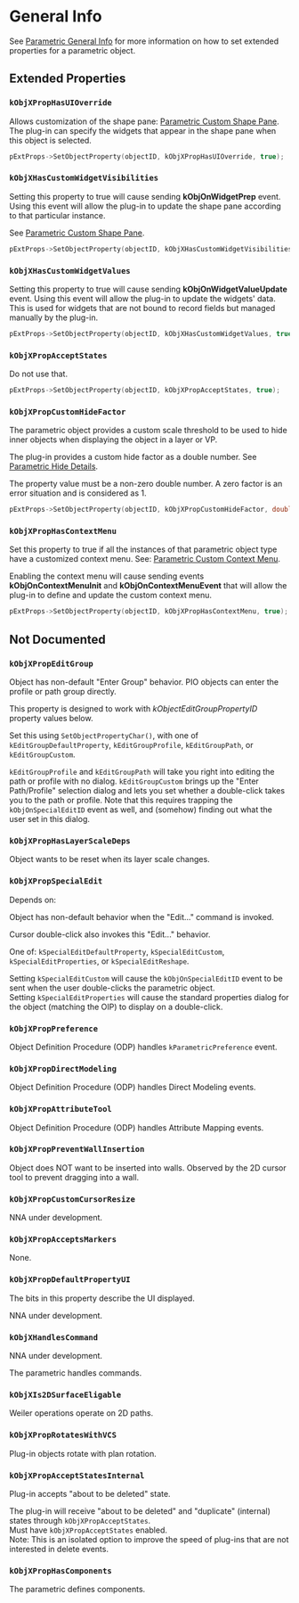 # General Info

See [Parametric General Info](Parametric%20General%20Info.md) for more information on how to set extended properties for a parametric object.

## Extended Properties

### `kObjXPropHasUIOverride`

Allows customization of the shape pane: [Parametric Custom Shape Pane](Parametric%20Custom%20Shape%20Pane.md). The plug-in can specify the widgets that appear in the shape pane when this object is selected.

```cpp
pExtProps->SetObjectProperty(objectID, kObjXPropHasUIOverride, true);
```

### `kObjXHasCustomWidgetVisibilities`

Setting this property to true will cause sending **kObjOnWidgetPrep** event. Using this event will allow the plug-in to update the shape pane according to that particular instance.

See [Parametric Custom Shape Pane](Parametric%20Custom%20Shape%20Pane.md).

```cpp
pExtProps->SetObjectProperty(objectID, kObjXHasCustomWidgetVisibilities, true);
```

### `kObjXHasCustomWidgetValues`

Setting this property to true will cause sending **kObjOnWidgetValueUpdate** event. Using this event will allow the plug-in to update the widgets' data. This is used for widgets that are not bound to record fields but managed manually by the plug-in.

```cpp
pExtProps->SetObjectProperty(objectID, kObjXHasCustomWidgetValues, true);
```

### `kObjXPropAcceptStates`

Do not use that.

```cpp
pExtProps->SetObjectProperty(objectID, kObjXPropAcceptStates, true);
```

### `kObjXPropCustomHideFactor`

The parametric object provides a custom scale threshold to be used to hide inner objects when displaying the object in a layer or VP.

The plug-in provides a custom hide factor as a double number. See [Parametric Hide Details](Parametric%20Hide%20Details.md).

The property value must be a non-zero double number. A zero factor is an error situation and is considered as 1.

```cpp
pExtProps->SetObjectProperty(objectID, kObjXPropCustomHideFactor, double(2));
```

### `kObjXPropHasContextMenu`

Set this property to true if all the instances of that parametric object type have a customized context menu. See: [Parametric Custom Context Menu](Parametric%20Custom%20Context%20Menu.md).

Enabling the context menu will cause sending events **kObjOnContextMenuInit** and **kObjOnContextMenuEvent** that will allow the plug-in to define and update the custom context menu.

```cpp
pExtProps->SetObjectProperty(objectID, kObjXPropHasContextMenu, true);
```

## Not Documented

### `kObjXPropEditGroup`

Object has non-default "Enter Group" behavior. PIO objects can enter the profile or path group directly.

This property is designed to work with *kObjectEditGroupPropertyID* property values below.

Set this using `SetObjectPropertyChar()`, with one of `kEditGroupDefaultProperty`, `kEditGroupProfile`, `kEditGroupPath`, or `kEditGroupCustom`.

`kEditGroupProfile` and `kEditGroupPath` will take you right into editing the path or profile with no dialog. `kEditGroupCustom` brings up the "Enter Path/Profile" selection dialog and lets you set whether a double-click takes you to the path or profile. Note that this requires trapping the `kObjOnSpecialEditID` event as well, and (somehow) finding out what the user set in this dialog.

### `kObjXPropHasLayerScaleDeps`

Object wants to be reset when its layer scale changes.

### `kObjXPropSpecialEdit`

Depends on:

Object has non-default behavior when the "Edit..." command is invoked.

Cursor double-click also invokes this "Edit..." behavior.

One of: `kSpecialEditDefaultProperty`, `kSpecialEditCustom`, `kSpecialEditProperties`, or `kSpecialEditReshape`.

Setting `kSpecialEditCustom` will cause the `kObjOnSpecialEditID` event to be sent when the user double-clicks the parametric object.  
Setting `kSpecialEditProperties` will cause the standard properties dialog for the object (matching the OIP) to display on a double-click.

### `kObjXPropPreference`

Object Definition Procedure (ODP) handles `kParametricPreference` event.

### `kObjXPropDirectModeling`

Object Definition Procedure (ODP) handles Direct Modeling events.

### `kObjXPropAttributeTool`

Object Definition Procedure (ODP) handles Attribute Mapping events.

### `kObjXPropPreventWallInsertion`

Object does NOT want to be inserted into walls. Observed by the 2D cursor tool to prevent dragging into a wall.

### `kObjXPropCustomCursorResize`

NNA under development.

### `kObjXPropAcceptsMarkers`

None.

### `kObjXPropDefaultPropertyUI`

The bits in this property describe the UI displayed.

NNA under development.

### `kObjXHandlesCommand`

NNA under development.

The parametric handles commands.

### `kObjXIs2DSurfaceEligable`

Weiler operations operate on 2D paths.

### `kObjXPropRotatesWithVCS`

Plug-in objects rotate with plan rotation.

### `kObjXPropAcceptStatesInternal`

Plug-in accepts "about to be deleted" state.

The plug-in will receive "about to be deleted" and "duplicate" (internal) states through `kObjXPropAcceptStates`.  
Must have `kObjXPropAcceptStates` enabled.  
Note: This is an isolated option to improve the speed of plug-ins that are not interested in delete events.

### `kObjXPropHasComponents`

The parametric defines components.
